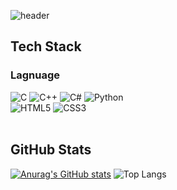 ![header](https://capsule-render.vercel.app/api?type=transparent&color=auto&text=SeungHeon%20Lee&fontColor=030066)
<br/>

## Tech Stack
### Lagnuage
![C](https://img.shields.io/badge/c-%2300599C.svg?style=for-the-badge&logo=c&logoColor=white) 
![C++](https://img.shields.io/badge/c++-%2300599C.svg?style=for-the-badge&logo=c%2B%2B&logoColor=white)
![C#](https://img.shields.io/badge/c%23-%23239120.svg?style=for-the-badge&logo=csharp&logoColor=white)
![Python](https://img.shields.io/badge/python-3670A0?style=for-the-badge&logo=python&logoColor=ffdd54)
<br/>
![HTML5](https://img.shields.io/badge/html5-%23E34F26.svg?style=for-the-badge&logo=html5&logoColor=white)
![CSS3](https://img.shields.io/badge/css3-%231572B6.svg?style=for-the-badge&logo=css3&logoColor=white)  
<br/>

## GitHub Stats
[![Anurag's GitHub stats](https://github-readme-stats.vercel.app/api?username=2shoneycom)](https://github.com/anuraghazra/github-readme-stats)
![Top Langs](https://github-readme-stats.vercel.app/api/top-langs/?username=2shoneycom&hide=jupyter%20notebook,ShaderLab&langs_count=8)

